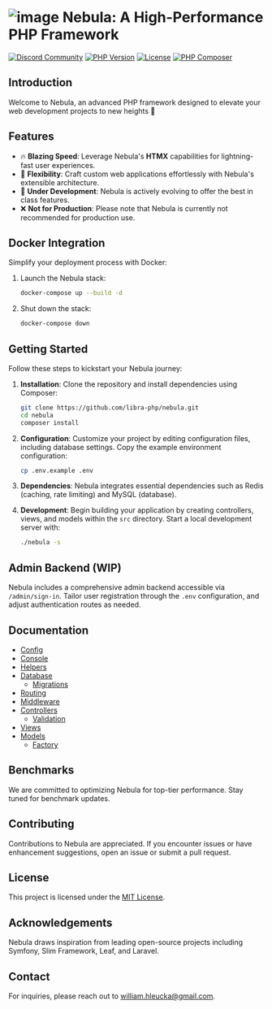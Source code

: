 # ![image](https://avatars.githubusercontent.com/u/99982570?s=28&v=4) Nebula: A High-Performance PHP Framework

[![Discord Community](https://discordapp.com/api/guilds/1139362100821626890/widget.png?style=shield)](https://discord.gg/RMhUmHmNak)
[![PHP Version](https://img.shields.io/badge/php-%3E%3D7.4-8892BF.svg)](https://www.php.net/)
[![License](https://img.shields.io/badge/license-MIT-blue.svg)](https://opensource.org/licenses/MIT)
[![PHP Composer](https://github.com/libra-php/nebula/actions/workflows/php.yml/badge.svg?branch=main)](https://github.com/libra-php/nebula/actions/workflows/php.yml)

## Introduction

Welcome to Nebula, an advanced PHP framework designed to elevate your web development projects to new heights 🚀

## Features

- 🔥 **Blazing Speed**: Leverage Nebula's **HTMX** capabilities for lightning-fast user experiences.
- 🥷 **Flexibility**: Craft custom web applications effortlessly with Nebula's extensible architecture.
- 👷 **Under Development**: Nebula is actively evolving to offer the best in class features.
- ❌ **Not for Production**: Please note that Nebula is currently not recommended for production use.

## Docker Integration

Simplify your deployment process with Docker:

1. Launch the Nebula stack:
   ```bash
   docker-compose up --build -d
   ```

2. Shut down the stack:
   ```bash
   docker-compose down
   ```

## Getting Started

Follow these steps to kickstart your Nebula journey:

1. **Installation**: Clone the repository and install dependencies using Composer:
   ```bash
   git clone https://github.com/libra-php/nebula.git
   cd nebula
   composer install
   ```

2. **Configuration**: Customize your project by editing configuration files, including database settings. Copy the example environment configuration:
   ```bash
   cp .env.example .env
   ```

3. **Dependencies**: Nebula integrates essential dependencies such as Redis (caching, rate limiting) and MySQL (database).

4. **Development**: Begin building your application by creating controllers, views, and models within the `src` directory. Start a local development server with:
   ```bash
   ./nebula -s
   ```

## Admin Backend (WIP)

Nebula includes a comprehensive admin backend accessible via `/admin/sign-in`. Tailor user registration through the `.env` configuration, and adjust authentication routes as needed.

## Documentation
- [Config](docs/CONFIG.md)
- [Console](docs/CONSOLE.md)
- [Helpers](docs/HELPERS.md)
- [Database](docs/DATABASE.md)
    - [Migrations](docs/MIGRATIONS.md)
- [Routing](docs/ROUTING.md)
- [Middleware](docs/MIDDLEWARE.md)
- [Controllers](docs/CONTROLLERS.md)
    - [Validation](docs/VALIDATION.md)
- [Views](docs/VIEWS.md)
- [Models](docs/MODELS.md)
    - [Factory](docs/FACTORY.md)


## Benchmarks

We are committed to optimizing Nebula for top-tier performance. Stay tuned for benchmark updates.

## Contributing

Contributions to Nebula are appreciated. If you encounter issues or have enhancement suggestions, open an issue or submit a pull request.

## License

This project is licensed under the [MIT License](https://github.com/libra-php/nebula/blob/main/LICENSE).

## Acknowledgements

Nebula draws inspiration from leading open-source projects including Symfony, Slim Framework, Leaf, and Laravel.

## Contact

For inquiries, please reach out to william.hleucka@gmail.com.
